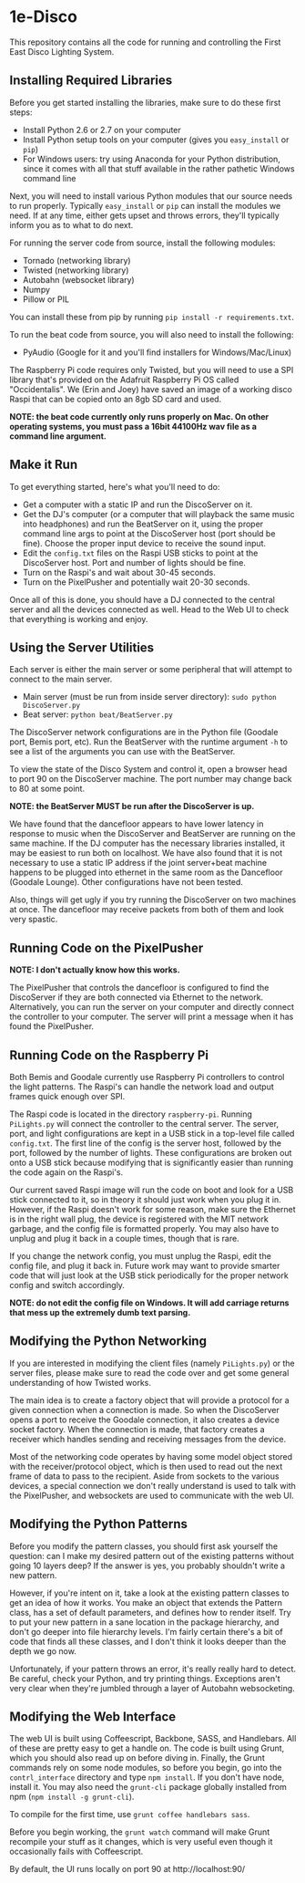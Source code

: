 # 1e-Disco

This repository contains all the code for running and controlling the First East Disco Lighting System.

## Installing Required Libraries
Before you get started installing the libraries, make sure to do these first steps:
* Install Python 2.6 or 2.7 on your computer
* Install Python setup tools on your computer (gives you `easy_install` or `pip`)
* For Windows users: try using Anaconda for your Python distribution, since it comes with all that stuff available in the rather pathetic Windows command line

Next, you will need to install various Python modules that our source needs to run properly.  Typically `easy_install` or `pip` can install the modules we need.  If at any time, either gets upset and throws errors, they'll typically inform you as to what to do next.

For running the server code from source, install the following modules:
* Tornado (networking library)
* Twisted (networking library)
* Autobahn (websocket library)
* Numpy
* Pillow or PIL

You can install these from pip by running `pip install -r requirements.txt`.

To run the beat code from source, you will also need to install the following:
* PyAudio (Google for it and you'll find installers for Windows/Mac/Linux)

The Raspberry Pi code requires only Twisted, but you will need to use a SPI library that's provided on the Adafruit Raspberry Pi OS called "Occidentalis".  We (Erin and Joey) have saved an image of a working disco Raspi that can be copied onto an 8gb SD card and used.

**NOTE: the beat code currently only runs properly on Mac.  On other operating systems, you must pass a 16bit 44100Hz wav file as a command line argument.**

## Make it Run
To get everything started, here's what you'll need to do:
* Get a computer with a static IP and run the DiscoServer on it.
* Get the DJ's computer (or a computer that will playback the same music into headphones) and run the BeatServer on it, using the proper command line args to point at the DiscoServer host (port should be fine).  Choose the proper input device to receive the sound input.
* Edit the `config.txt` files on the Raspi USB sticks to point at the DiscoServer host.  Port and number of lights should be fine.
* Turn on the Raspi's and wait about 30-45 seconds.
* Turn on the PixelPusher and potentially wait 20-30 seconds.

Once all of this is done, you should have a DJ connected to the central server and all the devices connected as well.  Head to the Web UI to check that everything is working and enjoy.

## Using the Server Utilities
Each server is either the main server or some peripheral that will attempt to connect to the main server.
* Main server (must be run from inside server directory): `sudo python DiscoServer.py`
* Beat server: `python beat/BeatServer.py`

The DiscoServer network configurations are in the Python file (Goodale port, Bemis port, etc).  Run the BeatServer with the runtime argument `-h` to see a list of the arguments you can use with the BeatServer.

To view the state of the Disco System and control it, open a browser head to port 90 on the DiscoServer machine.  The port number may change back to 80 at some point.

**NOTE: the BeatServer MUST be run after the DiscoServer is up.**

We have found that the dancefloor appears to have lower latency in response to music when the DiscoServer and BeatServer are running on the same machine. If the DJ computer has the necessary libraries installed, it may be easiest to run both on localhost. We have also found that it is not necessary to use a static IP address if the joint server+beat machine happens to be plugged into ethernet in the same room as the Dancefloor (Goodale Lounge). Other configurations have not been tested.

Also, things will get ugly if you try running the DiscoServer on two machines at once. The dancefloor may receive packets from both of them and look very spastic.

## Running Code on the PixelPusher
**NOTE: I don't actually know how this works.**

The PixelPusher that controls the dancefloor is configured to find the DiscoServer if they are both connected via Ethernet to the network.  Alternatively, you can run the server on your computer and directly connect the controller to your computer.  The server will print a message when it has found the PixelPusher.

## Running Code on the Raspberry Pi
Both Bemis and Goodale currently use Raspberry Pi controllers to control the light patterns.  The Raspi's can handle the network load and output frames quick enough over SPI.

The Raspi code is located in the directory `raspberry-pi`.  Running `PiLights.py` will connect the controller to the central server.  The server, port, and light configurations are kept in a USB stick in a top-level file called `config.txt`.  The first line of the config is the server host, followed by the port, followed by the number of lights.  These configurations are broken out onto a USB stick because modifying that is significantly easier than running the code again on the Raspi's.

Our current saved Raspi image will run the code on boot and look for a USB stick connected to it, so in theory it should just work when you plug it in.  However, if the Raspi doesn't work for some reason, make sure the Ethernet is in the right wall plug, the device is registered with the MIT network garbage, and the config file is formatted properly.  You may also have to unplug and plug it back in a couple times, though that is rare.

If you change the network config, you must unplug the Raspi, edit the config file, and plug it back in.  Future work may want to provide smarter code that will just look at the USB stick periodically for the proper network config and switch accordingly.

**NOTE: do not edit the config file on Windows.  It will add carriage returns that mess up the extremely dumb text parsing.**

## Modifying the Python Networking
If you are interested in modifying the client files (namely `PiLights.py`) or the server files, please make sure to read the code over and get some general understanding of how Twisted works.

The main idea is to create a factory object that will provide a protocol for a given connection when a connection is made.  So when the DiscoServer opens a port to receive the Goodale connection, it also creates a device socket factory.  When the connection is made, that factory creates a receiver which handles sending and receiving messages from the device.

Most of the networking code operates by having some model object stored with the receiver/protocol object, which is then used to read out the next frame of data to pass to the recipient.  Aside from sockets to the various devices, a special connection we don't really understand is used to talk with the PixelPusher, and websockets are used to communicate with the web UI.

## Modifying the Python Patterns
Before you modify the pattern classes, you should first ask yourself the question: can I make my desired pattern out of the existing patterns without going 10 layers deep?  If the answer is yes, you probably shouldn't write a new pattern.

However, if you're intent on it, take a look at the existing pattern classes to get an idea of how it works.  You make an object that extends the Pattern class, has a set of default parameters, and defines how to render itself.  Try to put your new pattern in a sane location in the package hierarchy, and don't go deeper into file hierarchy levels.  I'm fairly certain there's a bit of code that finds all these classes, and I don't think it looks deeper than the depth we go now.

Unfortunately, if your pattern throws an error, it's really really hard to detect.  Be careful, check your Python, and try printing things.  Exceptions aren't very clear when they're jumbled through a layer of Autobahn websocketing.

## Modifying the Web Interface
The web UI is built using Coffeescript, Backbone, SASS, and Handlebars.  All of these are pretty easy to get a handle on.  The code is built using Grunt, which you should also read up on before diving in.  Finally, the Grunt commands rely on some node modules, so before you begin, go into the `contrl_interface` directory and type `npm install`.  If you don't have node, install it.  You may also need the `grunt-cli` package globally installed from npm (`npm install -g grunt-cli`).

To compile for the first time, use `grunt coffee handlebars sass`.

Before you begin working, the `grunt watch` command will make Grunt recompile your stuff as it changes, which is very useful even though it occasionally fails with Coffeescript.

By default, the UI runs locally on port 90 at http://localhost:90/
